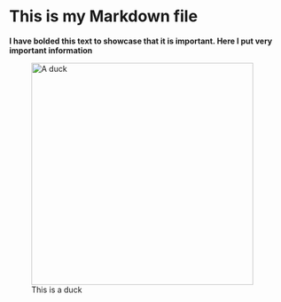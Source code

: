 # This is my Markdown file
**I have bolded this text to showcase that it is important. Here I put very important information**
<figure>
    <img src="https://t3.ftcdn.net/jpg/02/62/89/56/360_F_262895694_ZTEujfCykcG2vJoA0UVgZIPK1dTMlc9B.jpg" alt="A duck" width="400">
    <figcaption>This is a duck</figcaption>
</figure>


